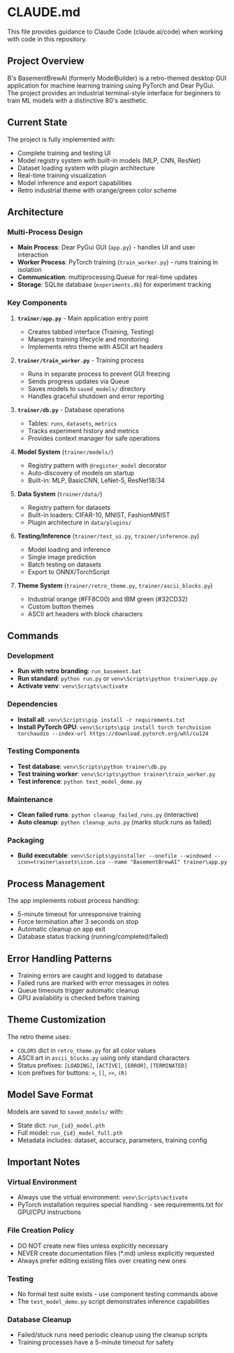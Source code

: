 # CLAUDE.md

This file provides guidance to Claude Code (claude.ai/code) when working with code in this repository.

## Project Overview

B's BasementBrewAI (formerly ModelBuilder) is a retro-themed desktop GUI application for machine learning training using PyTorch and Dear PyGui. The project provides an industrial terminal-style interface for beginners to train ML models with a distinctive 80's aesthetic.

## Current State

The project is fully implemented with:
- Complete training and testing UI
- Model registry system with built-in models (MLP, CNN, ResNet)
- Dataset loading system with plugin architecture
- Real-time training visualization
- Model inference and export capabilities
- Retro industrial theme with orange/green color scheme

## Architecture

### Multi-Process Design
- **Main Process**: Dear PyGui GUI (`app.py`) - handles UI and user interaction
- **Worker Process**: PyTorch training (`train_worker.py`) - runs training in isolation
- **Communication**: multiprocessing.Queue for real-time updates
- **Storage**: SQLite database (`experiments.db`) for experiment tracking

### Key Components

1. **`trainer/app.py`** - Main application entry point
   - Creates tabbed interface (Training, Testing)
   - Manages training lifecycle and monitoring
   - Implements retro theme with ASCII art headers

2. **`trainer/train_worker.py`** - Training process
   - Runs in separate process to prevent GUI freezing
   - Sends progress updates via Queue
   - Saves models to `saved_models/` directory
   - Handles graceful shutdown and error reporting

3. **`trainer/db.py`** - Database operations
   - Tables: `runs`, `datasets`, `metrics`
   - Tracks experiment history and metrics
   - Provides context manager for safe operations

4. **Model System** (`trainer/models/`)
   - Registry pattern with `@register_model` decorator
   - Auto-discovery of models on startup
   - Built-in: MLP, BasicCNN, LeNet-5, ResNet18/34

5. **Data System** (`trainer/data/`)
   - Registry pattern for datasets
   - Built-in loaders: CIFAR-10, MNIST, FashionMNIST
   - Plugin architecture in `data/plugins/`

6. **Testing/Inference** (`trainer/test_ui.py`, `trainer/inference.py`)
   - Model loading and inference
   - Single image prediction
   - Batch testing on datasets
   - Export to ONNX/TorchScript

7. **Theme System** (`trainer/retro_theme.py`, `trainer/ascii_blocks.py`)
   - Industrial orange (#FF8C00) and IBM green (#32CD32)
   - Custom button themes
   - ASCII art headers with block characters

## Commands

### Development
- **Run with retro branding**: `run_basement.bat`
- **Run standard**: `python run.py` or `venv\Scripts\python trainer\app.py`
- **Activate venv**: `venv\Scripts\activate`

### Dependencies
- **Install all**: `venv\Scripts\pip install -r requirements.txt`
- **Install PyTorch GPU**: `venv\Scripts\pip install torch torchvision torchaudio --index-url https://download.pytorch.org/whl/cu124`

### Testing Components
- **Test database**: `venv\Scripts\python trainer\db.py`
- **Test training worker**: `venv\Scripts\python trainer\train_worker.py`
- **Test inference**: `python test_model_demo.py`

### Maintenance
- **Clean failed runs**: `python cleanup_failed_runs.py` (interactive)
- **Auto cleanup**: `python cleanup_auto.py` (marks stuck runs as failed)

### Packaging
- **Build executable**: `venv\Scripts\pyinstaller --onefile --windowed --icon=trainer\assets\icon.ico --name "BasementBrewAI" trainer\app.py`

## Process Management

The app implements robust process handling:
- 5-minute timeout for unresponsive training
- Force termination after 3 seconds on stop
- Automatic cleanup on app exit
- Database status tracking (running/completed/failed)

## Error Handling Patterns

- Training errors are caught and logged to database
- Failed runs are marked with error messages in notes
- Queue timeouts trigger automatic cleanup
- GPU availability is checked before training

## Theme Customization

The retro theme uses:
- `COLORS` dict in `retro_theme.py` for all color values
- ASCII art in `ascii_blocks.py` using only standard characters
- Status prefixes: `[LOADING]`, `[ACTIVE]`, `[ERROR]`, `[TERMINATED]`
- Icon prefixes for buttons: `>`, `[]`, `>>`, `(R)`

## Model Save Format

Models are saved to `saved_models/` with:
- State dict: `run_{id}_model.pth`
- Full model: `run_{id}_model_full.pth`
- Metadata includes: dataset, accuracy, parameters, training config

## Important Notes

### Virtual Environment
- Always use the virtual environment: `venv\Scripts\activate`
- PyTorch installation requires special handling - see requirements.txt for GPU/CPU instructions

### File Creation Policy
- DO NOT create new files unless explicitly necessary
- NEVER create documentation files (*.md) unless explicitly requested
- Always prefer editing existing files over creating new ones

### Testing
- No formal test suite exists - use component testing commands above
- The `test_model_demo.py` script demonstrates inference capabilities

### Database Cleanup
- Failed/stuck runs need periodic cleanup using the cleanup scripts
- Training processes have a 5-minute timeout for safety